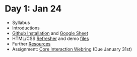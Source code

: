 # Day 1: Jan 24	
- Syllabus
- Introductions
- [Github Installation](/lectures/github) and [Google Sheet](https://docs.google.com/spreadsheets/d/1zs-5NcqBZeeb1_Nd0Zv0Lx9D1G5n_vOaoC8FbEfUzZg/)
- HTML/CSS [Refresher](/lectures/html-css-basics) and demo [files](/files/basic-html.zip)
- Further [Resources](/resources)
- Assignment: [Core Interaction Webring](/assignments/webring) (Due January 31st)
